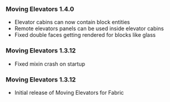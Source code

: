 ### Moving Elevators 1.4.0
- Elevator cabins can now contain block entities
- Remote elevators panels can be used inside elevator cabins
- Fixed double faces getting rendered for blocks like glass

### Moving Elevators 1.3.12
- Fixed mixin crash on startup

### Moving Elevators 1.3.12
- Initial release of Moving Elevators for Fabric
